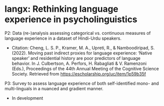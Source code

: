 # langx: Rethinking language experience in psycholinguistics

P2: Data (re-)analysis assessing categorical vs. continuous measures of language experience in a dataset of Hindi-Urdu speakers.
* Citation: Cheng, L. S. P., Kramer, M. A., Upreti, R., & Namboodiripad, S. (2022). Moving past indirect proxies for language experience: ‘Native speaker’ and residential history are poor predictors of language behavior. In J. Culbertson, A. Perfors, H. Rabagliati & V. Ramenzoni (Eds.), Proceedings of the 44th Annual Meeting of the Cognitive Science Society.  Retrieved from https://escholarship.org/uc/item/1p59b35f

P3: Survey to assess language experience of both self-identified mono- and multi-linguals in a nuanced and gradient manner.
* In development
